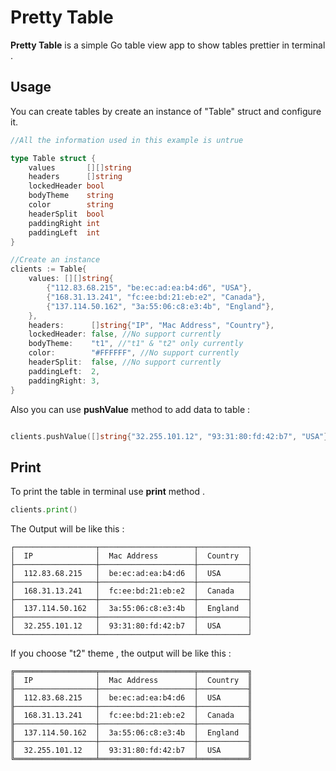 # Pretty Table
**Pretty Table** is a simple Go table view app to show tables prettier in terminal .

Usage
---
You can create tables by create an instance of "Table" struct and configure it.
```go
//All the information used in this example is untrue

type Table struct {
	values       [][]string
	headers      []string
	lockedHeader bool
	bodyTheme    string
	color        string
	headerSplit  bool
	paddingRight int
	paddingLeft  int
}

//Create an instance
clients := Table{
	values: [][]string{
		{"112.83.68.215", "be:ec:ad:ea:b4:d6", "USA"},
		{"168.31.13.241", "fc:ee:bd:21:eb:e2", "Canada"},
		{"137.114.50.162", "3a:55:06:c8:e3:4b", "England"},
	},
	headers:      []string{"IP", "Mac Address", "Country"},
	lockedHeader: false, //No support currently
	bodyTheme:    "t1", //"t1" & "t2" only currently
	color:        "#FFFFFF", //No support currently
	headerSplit:  false, //No support currently
	paddingLeft:  2,
	paddingRight: 3,
}
```

Also you can use **pushValue** method to add data to table :

```go

clients.pushValue([]string{"32.255.101.12", "93:31:80:fd:42:b7", "USA"})

```

Print
--
To print the table in terminal use **print** method . 
```go
clients.print()
```
The Output will be like this :
```text
┌──────────────────┬─────────────────────┬───────────┐
│  IP              │  Mac Address        │  Country  │
├──────────────────┼─────────────────────┼───────────┤
│  112.83.68.215   │  be:ec:ad:ea:b4:d6  │  USA      │
├──────────────────┼─────────────────────┼───────────┤
│  168.31.13.241   │  fc:ee:bd:21:eb:e2  │  Canada   │
├──────────────────┼─────────────────────┼───────────┤
│  137.114.50.162  │  3a:55:06:c8:e3:4b  │  England  │
├──────────────────┼─────────────────────┼───────────┤
│  32.255.101.12   │  93:31:80:fd:42:b7  │  USA      │
└──────────────────┴─────────────────────┴───────────┘
```

If you choose "t2" theme , the output will be like this :

```text
╔══════════════════╤═════════════════════╤═══════════╗
║  IP              │  Mac Address        │  Country  ║
╟──────────────────┼─────────────────────┼───────────╢
║  112.83.68.215   │  be:ec:ad:ea:b4:d6  │  USA      ║
╟──────────────────┼─────────────────────┼───────────╢
║  168.31.13.241   │  fc:ee:bd:21:eb:e2  │  Canada   ║
╟──────────────────┼─────────────────────┼───────────╢
║  137.114.50.162  │  3a:55:06:c8:e3:4b  │  England  ║
╟──────────────────┼─────────────────────┼───────────╢
║  32.255.101.12   │  93:31:80:fd:42:b7  │  USA      ║
╚══════════════════╧═════════════════════╧═══════════╝
```